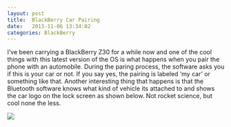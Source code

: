 ```yaml
---
layout: post
title:  BlackBerry Car Pairing
date:   2013-11-06 13:34:02
categories: BlackBerry
---
```

I’ve been carrying a BlackBerry Z30 for a while now and one of the cool things with this latest version of the OS is what happens when you pair the phone with an automobile. During the paring process, the software asks you if this is your car or not. If you say yes, the pairing is labeled ‘my car’ or something like that. Another interesting thing that happens is that the Bluetooth software knows what kind of vehicle its attached to and shows the car logo on the lock screen as shown below. Not rocket science, but cool none the less.

![](images/stories/2013/blackberry-z30-car-connection.png)